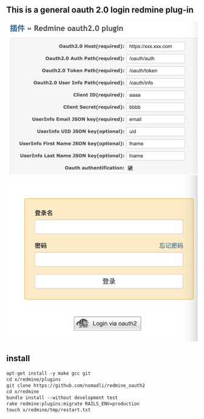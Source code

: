 ## This is a general oauth 2.0 login redmine plug-in

![](doc/img/settings.png)
![](doc/img/login.png)


## install 
```console
apt-get install -y make gcc git
cd x/redmine/plugins
git clone https://github.com/nomadli/redmine_oauth2
cd x/redmine
bundle install --without development test
rake redmine:plugins:migrate RAILS_ENV=production
touch x/redmine/tmp/restart.txt
```
